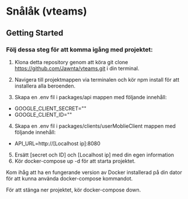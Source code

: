 # Snålåk (vteams)

## Getting Started

### Följ dessa steg för att komma igång med projektet:

1. Klona detta repository genom att köra git clone https://github.com/Jawnta/vteams.git i din terminal.

2. Navigera till projektmappen via terminalen och kör npm install för att installera alla beroenden.

3. Skapa en .env fil i packages/api mappen med följande innehåll:  
- GOOGLE_CLIENT_SECRET=""  
- GOOGLE_CLIENT_ID=""  

4. Skapa en .env fil i packages/clients/userMoblieClient mappen med följande innehåll:

- API_URL=http://[Localhost ip]:8080

5. Ersätt [secret och ID] och [Localhost ip] med din egen information
6. Kör docker-compose up -d för att starta projektet.
  
Kom ihåg att ha en fungerande version av Docker installerad på din dator för att kunna använda docker-compose kommandot.

För att stänga ner projektet, kör docker-compose down.
